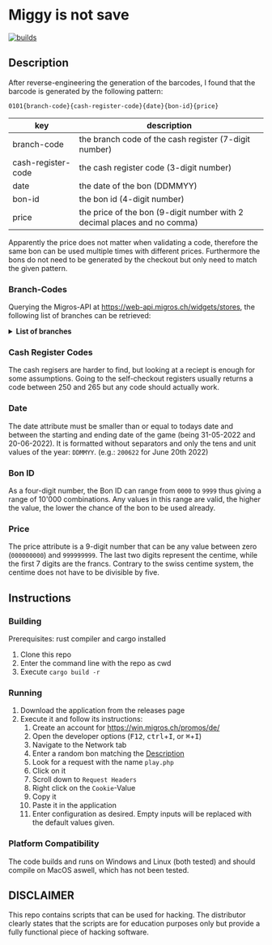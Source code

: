 # Miggy is not save

[![builds](https://github.com/ttschnz/miggy_brute_force/actions/workflows/rust.yml/badge.svg)](https://github.com/ttschnz/miggy_brute_force/actions/workflows/rust.yml)

## Description

After reverse-engineering the generation of the barcodes, I found that the barcode is generated by the following pattern:

`0101{branch-code}{cash-register-code}{date}{bon-id}{price}`

| key                | description                                                              |
| ------------------ | ------------------------------------------------------------------------ |
| branch-code        | the branch code of the cash register (7-digit number)                    |
| cash-register-code | the cash register code (3-digit number)                                  |
| date               | the date of the bon (DDMMYY)                                             |
| bon-id             | the bon id (4-digit number)                                              |
| price              | the price of the bon (9-digit number with 2 decimal places and no comma) |

Apparently the price does not matter when validating a code, therefore the same bon can be used multiple times with different prices. Furthermore the bons do not need to be generated by the checkout but only need to match the given pattern.

### Branch-Codes

Querying the Migros-API at https://web-api.migros.ch/widgets/stores, the following list of branches can be retrieved:

<details>

<summary><b>List of branches</b></summary>

| branch name                                   | branch-code |
| --------------------------------------------- | ----------- |
| Aachtal                                       | 0090320     |
| Aadorf                                        | 0093780     |
| Aarau                                         | 4797189     |
| Aarau - Igelweid                              | 0034213     |
| Aarau Bahnhof                                 | 0033823     |
| Aathal Outlet                                 | 0150367     |
| Abtwil - Säntispark                           | 0090491     |
| Adligenswil                                   | 0077180     |
| Adliswil                                      | 0150062     |
| Aesch                                         | 0024600     |
| Affoltern a. A.                               | 0150079     |
| Affoltern am Albis                            | 4797220     |
| Agno                                          | 4797187     |
| Aigle - Chablais Centre                       | 0065100     |
| Aigle gare                                    | 0063665     |
| Allschwil - Binningerstr.                     | 4797114     |
| Allschwil - Paradies                          | 0024720     |
| Allschwil - Stockbrunnenrain                  | 4797077     |
| Allschwil - Ziegelei                          | 0023220     |
| Allschwil-Lindenplatz                         | 0029530     |
| Alnatura Bio Super Markt - Glattzentrum       | 0150398     |
| Alnatura Bio Super Markt Baden                | 0150340     |
| Alnatura Bio Super Markt Basel Kirschgarten   | 0150375     |
| Alnatura Bio Super Markt Bern                 | 0150397     |
| Alnatura Bio Super Markt Bülach               | 0150394     |
| Alnatura Bio Super Markt Limmatplatz          | 0150374     |
| Alnatura Bio Super Markt Luzern               | 0150341     |
| Alnatura Bio Super Markt Metalli Zug          | 0150383     |
| Alnatura Bio Super Markt Niederdorf           | 0150342     |
| Alnatura Bio Super Markt Oerlikon             | 0150395     |
| Alnatura Bio Super Markt Solothurn            | 0150376     |
| Alnatura Bio Super Markt St. Gallen           | 0150392     |
| Alnatura Bio Super Markt Uster                | 0150396     |
| Alnatura Bio Super Markt Winterthur-Grüze     | 0150389     |
| Alnatura Bio Super Markt Zürich HB - Sihlquai | 0150373     |
| Alnatura Bio Super Markt Zürich-City          | 0150382     |
| Alnatura Bio Super Markt Zürich-Höngg         | 0150380     |
| Alpnach Outlet                                | 0076060     |
| Altdorf                                       | 0073990     |
| Altdorf                                       | 4797125     |
| Altstätten SG                                 | 0090415     |
| Amriswil                                      | 0090420     |
| Amriswil                                      | 4797156     |
| Amriswil - Amriville                          | 0098001     |
| Andelfingen                                   | 0093790     |
| Appenzell                                     | 0090422     |
| Arbedo Castione                               | 0123780     |
| Arbon                                         | 0090421     |
| Arlesheim                                     | 0024630     |
| Ascona                                        | 0123750     |
| Ascona                                        | 4797331     |
| Au SG                                         | 0090323     |
| Avenches                                      | 0083810     |
| Avry Centre                                   | 0084710     |
| Baar                                          | 0073850     |
| Bad Ragaz                                     | 0090728     |
| Bad Zurzach                                   | 0034393     |
| Baden                                         | 4797052     |
| Baden - Bhf. Take Away                        | 0035690     |
| Baden - City                                  | 0034233     |
| Baden-Dättwil                                 | 4797037     |
| Baden-Dättwil                                 | 4797360     |
| Balerna-Bisio 1                               | 4797340     |
| Balerna-Bisio 2                               | 4797341     |
| Balerna-Roncaglia                             | 4797329     |
| Balsthal                                      | 0033723     |
| Basel - Allschwiler                           | 0023170     |
| Basel - Bahnhof SBB                           | 0023900     |
| Basel - Birsigstrasse                         | 0029560     |
| Basel - Burgfelder                            | 0024560     |
| Basel - Claramarkt                            | 0024240     |
| Basel - Drachen-Center                        | 0024280     |
| Basel - Dreispitz MParc                       | 0023200     |
| Basel - Efringer                              | 0023840     |
| Basel - Eglisee                               | 0023880     |
| Basel - Flughafenstrasse                      | 4797216     |
| Basel - Gundelitor                            | 0024520     |
| Basel - Hardstrasse                           | 0023870     |
| Basel - Inselstrasse                          | 0029600     |
| Basel - Juniors Market                        | 0023890     |
| Basel - Lachenstrasse                         | 0029520     |
| Basel - Lehenmatt                             | 0029590     |
| Basel - Märtplatz                             | 0023820     |
| Basel - Mülhauser                             | 0023720     |
| Basel - Neuweiler                             | 0023670     |
| Basel - Schützenmatt                          | 0023160     |
| Basel - Stücki                                | 0023910     |
| Basel - Wanderstrasse                         | 0029510     |
| Basel - Wasgenring                            | 0029610     |
| Basel - Zürcherstrasse                        | 0029500     |
| Basel Hochbergerstrasse                       | 4797312     |
| Basel Weil                                    | 4797175     |
| Bassersdorf                                   | 0150164     |
| Bauma                                         | 0093300     |
| Bavois                                        | 0063142     |
| Bavois-Alpes                                  | 4797074     |
| Bavois-Jura                                   | 4797071     |
| Bazenheid                                     | 0090380     |
| Belfaux                                       | 0083850     |
| Bellinzona                                    | 4797221     |
| Bellinzona - Piazza del Sole                  | 0124210     |
| Bellinzona Outlet                             | 0127220     |
| Bellinzona-Nord                               | 4797333     |
| Belp                                          | 0034540     |
| Berikon - Mutschellen                         | 0033893     |
| Beringen                                      | 0093700     |
| Bern - Bachmätteli                            | 0034450     |
| Bern - Bahnhof                                | 0034530     |
| Bern - Bahnhof Take Away                      | 0035780     |
| Bern - Bethlehem                              | 0034210     |
| Bern - Breitenrain                            | 0033630     |
| Bern - Bubenberg                              | 0034440     |
| Bern - Bümpliz                                | 4797222     |
| Bern - Christoffel                            | 0033115     |
| Bern - Egghölzli                              | 0033140     |
| Bern - Egghölzli                              | 4797190     |
| Bern - Eigerplatz                             | 0033640     |
| Bern - Fellerstrasse                          | 4797119     |
| Bern - Freudenberg                            | 0034220     |
| Bern - Kirchenfeld                            | 0033220     |
| Bern - Lorraine                               | 0033121     |
| Bern - Marktgasse                             | 0034710     |
| Bern - Marktgasse Fachmarkt                   | 0036400     |
| Bern - Murifeld                               | 0033700     |
| Bern - Stöckacker                             | 0033170     |
| Bern - Wankdorf                               | 4797296     |
| Bern - Wankdorf MParc                         | 0036410     |
| Bern - Welle 7                                | 0033810     |
| Bern - Westside                               | 0034320     |
| Bern - Westside                               | 4797173     |
| Bern - Winkelried                             | 0034230     |
| Bern - Zähringer                              | 0034360     |
| Bern Länggasse                                | 4797373     |
| Bern Westflügel                               | 0033820     |
| Bex                                           | 0063640     |
| Biasca                                        | 0123620     |
| Biasca                                        | 4797334     |
| Biberist                                      | 0033623     |
| Biberist                                      | 4797223     |
| Biel - Bielerhof                              | 0034480     |
| Biel - Bözingen                               | 0033290     |
| Biel - Madretsch                              | 0034390     |
| Biel - Neumarkt                               | 0034260     |
| Biel Stadion                                  | 0033670     |
| Bike World Affoltern a.A                      | 0150431     |
| Bike World Baden                              | 0036701     |
| Bike World Ebikon                             | 0076930     |
| Bike World Gland                              | 0045260     |
| Bike World Hinwil                             | 0098087     |
| Bike World Muri                               | 0036700     |
| Bike World Pratteln                           | 0026950     |
| Bike World Romanel                            | 0065270     |
| Bike World Schlieren                          | 0150406     |
| Bike World Volketswil                         | 0150427     |
| Bike World Winterthur                         | 0098077     |
| Bike World Zuchwil                            | 0036702     |
| Binningen                                     | 4797034     |
| Binningen - Gorenmatt                         | 0023740     |
| Binningen - Zentrum                           | 0024540     |
| Bioggio                                       | 4797344     |
| Birmensdorf                                   | 0150189     |
| Birmensdorf                                   | 4797062     |
| Birsfelden                                    | 0024440     |
| Birsfelden                                    | 4797113     |
| Bischofszell                                  | 0090363     |
| Bischofszell                                  | 4797215     |
| Bitsch                                        | 0137290     |
| Bière                                         | 0063110     |
| Blonay                                        | 0063730     |
| Bolligen                                      | 4797303     |
| Bonstetten                                    | 0150865     |
| Boswil                                        | 4797164     |
| Boudry                                        | 4797149     |
| Breitenbach - Wydehof                         | 0024500     |
| Bremgarten                                    | 4797058     |
| Bremgarten                                    | 4797299     |
| Bremgarten AG                                 | 0034263     |
| Bremgarten Fachmarkt                          | 0036463     |
| Bremgarten Kalchacker                         | 0033750     |
| Brienz                                        | 0033780     |
| Brig                                          | 0134540     |
| Brissago                                      | 4797336     |
| Bronschhofen                                  | 0090392     |
| Brugg                                         | 4797290     |
| Brugg - Neumarkt                              | 0034843     |
| Brugg AG                                      | 4797172     |
| Brugg SportXX                                 | 0036765     |
| Brunnen - Bahnhofsmärcht                      | 0073750     |
| Brusino-Arsizio 1                             | 4797356     |
| Brügg                                         | 4797002     |
| Brügg - Centre Brügg                          | 0034730     |
| Bubendorf                                     | 0023790     |
| Buchrain - Tschannhof                         | 0073200     |
| Buchs AG - Wynecenter                         | 0034823     |
| Buchs Outlet                                  | 0090649     |
| Buchs SG                                      | 0090424     |
| Buchs SG - MParc                              | 0090416     |
| Bulle                                         | 4797102     |
| Bulle - Gruyère-Centre                        | 0084270     |
| Bulle gare                                    | 0083870     |
| Buochs                                        | 0073220     |
| Burgdorf                                      | 4797121     |
| Burgdorf - Neumarkt                           | 0034200     |
| Burgdorf Fachmarkt                            | 0036640     |
| Bursins                                       | 4797225     |
| Bussigny                                      | 0064330     |
| Bussigny                                      | 4797371     |
| Bülach                                        | 4797165     |
| Bülach - Sonnenhof                            | 0150059     |
| Bülach Süd                                    | 0150203     |
| Bürglen/Altdorf - Urnertor                    | 0074310     |
| Bütschwil                                     | 0090373     |
| Cadenazzo                                     | 4797335     |
| Camorino                                      | 4797309     |
| Capolago                                      | 4797325     |
| Carouge                                       | 0044090     |
| Carouge - Acacias                             | 0044010     |
| Carouge - MParc La Praille                    | 0045140     |
| Carouge - Vibert                              | 0044950     |
| Carouge Acacias                               | 4797413     |
| Caslano                                       | 0123880     |
| Caslano                                       | 4797379     |
| Caslano-Pura                                  | 4797338     |
| Centro Agno                                   | 0124300     |
| Centro S.Antonino                             | 0125020     |
| Centro S.Antonino OBI                         | 0126530     |
| Cernier                                       | 0083730     |
| Cham                                          | 4797040     |
| Cham - Neudorf                                | 0073740     |
| Chamoson                                      | 0137235     |
| Change Grand-Saconnex                         | 0046790     |
| Change Mont-Blanc                             | 0046720     |
| Change Ouchy                                  | 0046340     |
| Change Rive                                   | 0046760     |
| Change Thônex                                 | 0046780     |
| Chavannes - Renens                            | 0064320     |
| Chavannes les Cèdres                          | 0063675     |
| Chavannes-de-Bogis                            | 4797423     |
| Cheseaux                                      | 4797060     |
| Chez-le-Bart - Béroche                        | 0083760     |
| Chiasso - Boffalora                           | 0123640     |
| Chiasso Via Como                              | 4797339     |
| Chiasso-Pedrinate1                            | 4797345     |
| Chur                                          | 4797184     |
| Chur - Calandapark                            | 0090425     |
| Chur - Gäuggeli                               | 0090427     |
| Chur - Ringstrasse                            | 0090334     |
| Chur - West                                   | 4797227     |
| Chur Masans                                   | 0090389     |
| Chur-Ost                                      | 4797226     |
| Churwalden                                    | 0090384     |
| Châtel-St-Denis                               | 0084330     |
| Chêne-Bougeries                               | 4797070     |
| Chêne-Bourg                                   | 0044150     |
| Clarens - Centre                              | 0063991     |
| Cointrin                                      | 4797106     |
| Coldrerio-Paese                               | 4797328     |
| Collombey                                     | 0134520     |
| Collombey                                     | 4797108     |
| Collonge-Bellerive - Vésenaz                  | 0044880     |
| Colombier                                     | 0083770     |
| Conseil à domicile Micasa                     | 0065291     |
| Conthey                                       | 4797174     |
| Conthey - Forum des Alpes                     | 0136411     |
| Cortaillod                                    | 0083890     |
| Cossonay                                      | 0063680     |
| Courtepin                                     | 0083630     |
| Crans-Montana                                 | 0133920     |
| Crissier                                      | 0065000     |
| Crocifisso di Savosa                          | 0123630     |
| Cugy                                          | 0063720     |
| D+G Losone                                    | 0126580     |
| Daily Zürich-Zollstrasse                      | 0150362     |
| Davos Dorf                                    | 4797380     |
| Davos Outlet                                  | 0090660     |
| Davos Symondpark                              | 0090432     |
| Davos-Dorf                                    | 0090333     |
| Degersheim                                    | 0090314     |
| Delémont                                      | 0024320     |
| Delémont - MParc                              | 0026110     |
| Derendingen                                   | 0033773     |
| Dielsdorf                                     | 0150149     |
| Dielsdorf                                     | 4797088     |
| Dielsdorf                                     | 4797191     |
| Diepoldsau                                    | 0090327     |
| Dierikon Outlet                               | 0076040     |
| Diessenhofen                                  | 0093620     |
| Dietikon - Bernstrasse                        | 4797136     |
| Dietikon - Limmatfeld                         | 0150130     |
| Dietikon - Löwenzentrum                       | 0150065     |
| Dietlikon                                     | 4797054     |
| Dietlikon - Brunnenwiese                      | 0150169     |
| Domat-Ems                                     | 0090381     |
| Domdidier                                     | 0083940     |
| Dornach                                       | 0023620     |
| Däniken                                       | 4797358     |
| Dättnau                                       | 0093870     |
| Döttingen                                     | 0033743     |
| Dübendorf                                     | 0150054     |
| Dübendorf                                     | 4797313     |
| Dübendorf - Bühlwiesen                        | 4797229     |
| Dübendorf - Hochbord Nord                     | 0150148     |
| Dübendorf - Im Giessen                        | 4797359     |
| Dübendorf - Sonnental                         | 4797044     |
| Dübendorf - Zur Schmiede                      | 4797230     |
| Dübendorf Stettbach                           | 0150082     |
| Düdingen                                      | 0084320     |
| Düdingen                                      | 4797400     |
| Ebikon - Ladengasse                           | 0074300     |
| Ebikon - Mall of Switzerland                  | 0074400     |
| Ebmatingen                                    | 0150170     |
| Ebnat-Kappel                                  | 0090368     |
| Echallens                                     | 0063620     |
| Ecublens - Croset                             | 0063690     |
| Ecublens - EPFL                               | 0063910     |
| Effretikon                                    | 4797231     |
| Effretikon                                    | 4797305     |
| Effretikon - Effi-Märt                        | 0094290     |
| Egerkingen - Gäupark                          | 0034413     |
| Egg                                           | 0150074     |
| Eglisau                                       | 4797042     |
| Eglisau-Nord                                  | 0150078     |
| Egnach                                        | 4797179     |
| Egolzwil - Schötz                             | 0073870     |
| Einsiedeln                                    | 0150068     |
| Einsiedeln                                    | 4797307     |
| Elgg                                          | 0093840     |
| Embrach                                       | 0094320     |
| Emmen - Kapf                                  | 0073680     |
| Emmen - Wohncenter                            | 0074390     |
| Emmenbrücke                                   | 4797131     |
| Emmenbrücke - Sonnenplatz                     | 0074350     |
| Engelberg                                     | 0073890     |
| Epalinges                                     | 0063940     |
| Erde                                          | 0137244     |
| Erlenbach - Erlibacher Märt                   | 0150185     |
| Erlinsbach                                    | 0033123     |
| Erstfeld                                      | 0073180     |
| Eschenbach                                    | 0150160     |
| Estavayer-le-Lac                              | 0063630     |
| Etoy                                          | 0063900     |
| Etoy                                          | 4797182     |
| Etoy (marché spécialisé)                      | 0065290     |
| Etrembières (F)                               | 0049010     |
| Ettingen                                      | 0024610     |
| Eyholz - Outlet                               | 0134497     |
| FL - Balzers                                  | 0090718     |
| FL - Ruggell                                  | 0090724     |
| Fahrwangen                                    | 0033903     |
| Faido                                         | 0123700     |
| Fehraltorf                                    | 0093800     |
| Fiesch                                        | 0136465     |
| Fislisbach                                    | 0033843     |
| Flamatt                                       | 0084350     |
| Flamatt - Bernstrasse 50                      | 4797169     |
| Flawil                                        | 0090431     |
| Flawil                                        | 4797006     |
| Fleurier                                      | 0083700     |
| Forch                                         | 4797041     |
| Fornasette                                    | 4797342     |
| Frauenfeld - Bahnhofstrasse                   | 4797014     |
| Frauenfeld - Multiplex                        | 0093600     |
| Frauenfeld - Passage                          | 0094330     |
| Frauenfeld - Zeughausstrasse                  | 0093640     |
| Frauenfeld - Zürcherstrasse 276               | 4797101     |
| Frauenfeld - Zürcherstrasse 291               | 4797076     |
| Freienbach                                    | 4797043     |
| Frenkendorf                                   | 4797301     |
| Fribourg - Beauregard                         | 0083670     |
| Fribourg - Pérolles                           | 0084300     |
| Fribourg - Schoenberg                         | 0083640     |
| Fribourg - St. Pierre M-Express               | 0084240     |
| Fribourg AMAG                                 | 4797267     |
| Fribourg Gare                                 | 0083980     |
| Fribourg Jura                                 | 4797232     |
| Fribourg Ste-Thérèse                          | 0083830     |
| Frick                                         | 0033753     |
| Frutigen                                      | 0033370     |
| Fully                                         | 0133710     |
| Fällanden                                     | 0150153     |
| Füllinsdorf                                   | 4797111     |
| Füllinsdorf                                   | 4797233     |
| Füllinsdorf - Schönthal                       | 0024480     |
| Füllinsdorf - Schönthal                       | 0026470     |
| Gandria                                       | 4797337     |
| Gd Saconnex - Le Pommier                      | 0044340     |
| Gebenstorf                                    | 0033393     |
| Gelterkinden                                  | 0024460     |
| Genestrerio                                   | 4797326     |
| Genève - Balexert                             | 0044030     |
| Genève - Balexert                             | 4797130     |
| Genève - Champel                              | 0044110     |
| Genève - Charmilles                           | 0044140     |
| Genève - Cointrin                             | 4797228     |
| Genève - Cointrin Aéroport                    | 0044060     |
| Genève - Cornavin Gare                        | 0044180     |
| Genève - Eaux-Vives                           | 0044250     |
| Genève - Fusterie M-Express                   | 0044290     |
| Genève - Jonction                             | 0044350     |
| Genève - Les Cygnes                           | 0044450     |
| Genève - Navigation                           | 0044430     |
| Genève - Plainpalais                          | 0044230     |
| Genève - Rieu                                 | 0044730     |
| Genève - Servette                             | 0044811     |
| Genève - Tourelle                             | 0044840     |
| Genève - Vidollet                             | 0044890     |
| Genève - Villereuse                           | 0044900     |
| Genève Montbrillant                           | 4797207     |
| Genève O’Vives                                | 4797372     |
| Gerlafingen                                   | 0033643     |
| Giubiasco - Alle Bolle                        | 0123740     |
| Givisiez                                      | 4797138     |
| Gland                                         | 0044300     |
| Gland                                         | 4797157     |
| Glarus                                        | 4797385     |
| Glarus - Zentrum Glärnisch                    | 0150064     |
| Glattbrugg                                    | 0150056     |
| Glattbrugg                                    | 4797235     |
| Glattbrugg                                    | 4797382     |
| Glis - Simplon                                | 0136401     |
| Goldach                                       | 0090375     |
| Goldach - St.Gallerstr.                       | 4797099     |
| Goldau                                        | 0073790     |
| Gossau                                        | 0090433     |
| Gossau                                        | 4797314     |
| Gossau - Stadtbühlpark                        | 0090313     |
| Gossau - Wilerstrasse                         | 4797186     |
| Gossau Outlet                                 | 0090648     |
| Gossau ZH                                     | 0150182     |
| Grabs                                         | 0090736     |
| Gradelle                                      | 0044360     |
| Grancia                                       | 0123790     |
| Grancia Do it + Garden                        | 0126590     |
| Grand-Lancy - Palettes                        | 0044550     |
| Granges - Paccot                              | 0083860     |
| Granges-Paccot                                | 4797061     |
| Granges-Paccot - Centre                       | 0084360     |
| Greifensee                                    | 0150156     |
| Grenchen                                      | 0034803     |
| Grenchen                                      | 4797237     |
| Grenchen Nord                                 | 4797032     |
| Grenchen Outlet                               | 0037092     |
| Gränichen                                     | 0033953     |
| Gstaad                                        | 0034490     |
| Gümligen                                      | 0033091     |
| Hasle Rüegsau                                 | 0033360     |
| Haute-Nendaz                                  | 0134250     |
| Hauterive                                     | 4797063     |
| Heiden                                        | 0090317     |
| Heimberatung Vorhänge                         | 0150430     |
| Heimberg                                      | 0033920     |
| Hergiswil NW                                  | 0073130     |
| Herisau - Alpsteinstrasse                     | 0090318     |
| Herrlisberg                                   | 4797268     |
| Herzogenbuchsee                               | 0034290     |
| Hilterfingen                                  | 0034520     |
| Hinterkappelen - Chappelemärit                | 0034380     |
| Hinwil                                        | 0093650     |
| Hinwil                                        | 4797304     |
| Hittnau                                       | 0093850     |
| Hitzkirch                                     | 0073880     |
| Hochdorf - Seetal-Center                      | 0074340     |
| Hombrechtikon                                 | 0150181     |
| Horgen - Schinzenhof                          | 0150055     |
| Horw                                          | 0073800     |
| Hunzenschwil                                  | 4797047     |
| Huttwil                                       | 0034400     |
| Hägendorf Outlet                              | 0037090     |
| Hünibach                                      | 0033280     |
| Ibach                                         | 4797140     |
| Ibach-Schwyz - Mythen-Center                  | 0074370     |
| Ilanz - Center Marcau                         | 0090467     |
| Interlaken                                    | 0034300     |
| Interlaken                                    | 4797363     |
| Interlaken Lindenalle                         | 4797311     |
| Ipsach                                        | 0033270     |
| Ipsach                                        | 4797392     |
| Ittigen                                       | 0034510     |
| Ittigen - Grauholz                            | 4797238     |
| Jona                                          | 4797239     |
| Jona - Stadttor                               | 0150178     |
| Kaltbrunn                                     | 0150893     |
| Kerzers                                       | 0083800     |
| Kirchberg                                     | 0033770     |
| Kirchberg                                     | 4797050     |
| Kirchberg-Stelz                               | 0090378     |
| Kloten                                        | 0150067     |
| Kollbrunn                                     | 0093860     |
| Konolfingen                                   | 0034190     |
| Kreuzlingen                                   | 0090349     |
| Kreuzlingen                                   | 4797141     |
| Kreuzlingen                                   | 4797240     |
| Kreuzlingen - Seepark                         | 0090440     |
| Kriens                                        | 4797056     |
| Kriens                                        | 4797117     |
| Kriens - Hofmatt                              | 0074360     |
| Kriens - Mattenhof                            | 0073980     |
| Kölliken                                      | 4797018     |
| Köniz - Bläuacker                             | 0034240     |
| Küsnacht Berg                                 | 4797241     |
| Küsnacht ZH                                   | 0150157     |
| Küssnacht - Rigimärt                          | 0073720     |
| La Charrière                                  | 0083950     |
| La Chaux-de-Fonds - Métropole Centre          | 0084230     |
| La Chaux-de-Fonds Les Eplatures               | 0084310     |
| La Neuveville                                 | 0083750     |
| La Roche                                      | 0083840     |
| La Tour de Trême                              | 0084340     |
| La Tour-de-Peilz                              | 0063950     |
| La Tour-de-Trême                              | 4797163     |
| La Tour-de-Trême Tivoli                       | 0083970     |
| La Vallée                                     | 0063850     |
| Lachen                                        | 0150073     |
| Lancy-Onex                                    | 0044530     |
| Landquart                                     | 0090428     |
| Landquart                                     | 4797065     |
| Langendorf - Ladedorf                         | 0034813     |
| Langenthal                                    | 0034310     |
| Langenthal - MParc                            | 0036950     |
| Langnau a. A.                                 | 0150168     |
| Langnau i.E.                                  | 0034460     |
| Laufen - Birscenter                           | 0023230     |
| Lausanne                                      | 4797280     |
| Lausanne - Bellevaux                          | 0063880     |
| Lausanne - Bergières                          | 0064570     |
| Lausanne - Chailly                            | 0064520     |
| Lausanne - Closelet                           | 0064580     |
| Lausanne - Cour                               | 0063660     |
| Lausanne - Flon Europe                        | 0063895     |
| Lausanne - La Borde                           | 0063865     |
| Lausanne - La Harpe                           | 0063710     |
| Lausanne - La Maladière                       | 4797213     |
| Lausanne - La Sallaz                          | 0064340     |
| Lausanne - Maupas                             | 0063145     |
| Lausanne - Montbenon                          | 4797064     |
| Lausanne - Métropole                          | 0064970     |
| Lausanne - Saint-Paul                         | 0063970     |
| Lausanne - Sévelin                            | 0063770     |
| Le Bouveret                                   | 0133760     |
| Le Châble                                     | 0137225     |
| Le Landeron                                   | 0083880     |
| Le Lignon                                     | 0044370     |
| Le Lignon                                     | 4797072     |
| Le Locle                                      | 0084280     |
| Le Locle                                      | 4797242     |
| Lenzburg                                      | 0034243     |
| Lenzburg - Bahnhof                            | 4797362     |
| Leuk                                          | 0137220     |
| Leukerbad                                     | 0134230     |
| Leysin                                        | 0063185     |
| Leytron                                       | 0137285     |
| Liestal                                       | 0023080     |
| Liestal                                       | 4797203     |
| Ligornetto                                    | 4797351     |
| Littau Outlet                                 | 0076090     |
| Locarno                                       | 4797243     |
| Locarno - Mercato                             | 0124240     |
| Locarno - Solduno                             | 0123730     |
| Lostorf                                       | 0033233     |
| Lugano - Cassarate-Lago                       | 0124290     |
| Lugano - Città                                | 0125010     |
| Lugano - Molino Nuovo                         | 0123710     |
| Lugano - Paradiso                             | 0123660     |
| Lugano - Via Trevano                          | 4797330     |
| Lugano-Viganello                              | 4797355     |
| Lupfig                                        | 0033813     |
| Lutry – La Conversion                         | 0063835     |
| Luzern - Allmend                              | 0073840     |
| Luzern - Bahnhof                              | 0073230     |
| Luzern - Bahnhof Daily                        | 0073150     |
| Luzern - Bruchstrasse                         | 0073770     |
| Luzern - Brüelstrasse                         | 0073670     |
| Luzern - Grossmatte                           | 0073930     |
| Luzern - Schlossberg                          | 0073140     |
| Luzern - Schweizerhof                         | 0074380     |
| Luzern - Schönbühl                            | 0074260     |
| Luzern - Waldstätter                          | 0073690     |
| Luzern - Wesemlin                             | 0077160     |
| Luzern - Würzenbachstrasse                    | 0073270     |
| Lyss Lyssbachpark                             | 0034420     |
| M Boudry                                      | 0083820     |
| M-Express Pont-Rouge                          | 0044600     |
| MP La Sarraz                                  | 0063122     |
| MP Ouchy                                      | 0063132     |
| Maggia                                        | 0123820     |
| Malters                                       | 0073950     |
| Manno                                         | 4797154     |
| Marin                                         | 4797185     |
| Marin-Centre                                  | 0084721     |
| Marly - Centre                                | 0083650     |
| Martigny                                      | 4797171     |
| Martigny                                      | 4797294     |
| Martigny - Manoir                             | 0134550     |
| Martigny Finettes                             | 0136460     |
| Martigny Quartz Center                        | 0136450     |
| Massagno - Radio                              | 0123720     |
| Matten                                        | 0033790     |
| Matzingen                                     | 0093830     |
| Meggen                                        | 4797123     |
| Meilen                                        | 0150063     |
| Meiringen                                     | 0034470     |
| Melano                                        | 0123850     |
| Melano                                        | 4797324     |
| Mellingen                                     | 0033380     |
| Mels - Pizolpark                              | 0090471     |
| Mendrisio                                     | 0123760     |
| Mendrisio - Via Franscini                     | 4797323     |
| Mendrisio Sud                                 | 0123840     |
| Mendrisio-San Martino                         | 4797403     |
| Mendrisio-Via Zorzi                           | 4797332     |
| Menziken                                      | 0033963     |
| Meyrin                                        | 0044410     |
| Meyrin                                        | 4797068     |
| Meyrin                                        | 4797245     |
| Meyrin-Parc                                   | 4797370     |
| Mies                                          | 4797078     |
| Migrol Brig                                   | 4797366     |
| Migros Online-Beratung                        | 0036999     |
| Minusio - Centro Borenco                      | 0123650     |
| Montagny                                      | 0064270     |
| Montagny                                      | 4797103     |
| Monthey - M Central                           | 0134530     |
| Montreux                                      | 0064410     |
| Montreux                                      | 4797246     |
| Montreux                                      | 4797367     |
| Morbio Inferiore - Serfontana                 | 0124270     |
| Morges                                        | 0064290     |
| Morges                                        | 4797107     |
| Moudon                                        | 0064350     |
| Moutier                                       | 0024400     |
| Moutier                                       | 4797026     |
| Murgenthal                                    | 0033873     |
| Muri AG                                       | 0033934     |
| Murten/Morat                                  | 0084250     |
| Muttenz                                       | 4797248     |
| Muttenz                                       | 4797375     |
| Muttenz - Lutzert                             | 0023810     |
| Muttenz - Rothausstrasse                      | 0024380     |
| Männedorf                                     | 0150197     |
| Mézières                                      | 0063112     |
| Möhlin                                        | 0033163     |
| Müllheim                                      | 0090351     |
| Münchenbuchsee - Tanne                        | 0033730     |
| Münchenstein                                  | 4797247     |
| Münchenstein - Gartenstadt                    | 0024580     |
| Münchwilen                                    | 0090376     |
| Münsingen                                     | 0034270     |
| Naters                                        | 0133770     |
| Netstal                                       | 4797249     |
| Neuchâtel - Cadolles                          | 0083930     |
| Neuchâtel - Hôpital                           | 0084210     |
| Neuchâtel - Portes-Rouges                     | 0084220     |
| Neuchâtel Quai-Peri                           | 4797426     |
| Neuenhof                                      | 0033663     |
| Neuenkirch                                    | 0077210     |
| Neuhausen am Rheinfall                        | 4797204     |
| Neunkirch                                     | 0093750     |
| Neydens (F)                                   | 0049030     |
| Neyruz                                        | 0083960     |
| Nidau                                         | 0034330     |
| Nidau                                         | 4797250     |
| Niederhasli                                   | 0150180     |
| Niederurnen                                   | 0150187     |
| Noranco                                       | 4797251     |
| Novazzano-Brusata1                            | 4797347     |
| Novazzano-Brusata2                            | 4797348     |
| Novazzano-Paese                               | 4797357     |
| Noville                                       | 0063645     |
| Noville                                       | 4797134     |
| Nussbaumen - Markthof                         | 0033733     |
| Nyon                                          | 4797252     |
| Nyon - La Combe                               | 0044470     |
| Nyon - Porte de Nyon                          | 0044320     |
| Näfels                                        | 0150330     |
| Oberburg                                      | 4797218     |
| Oberengstringen                               | 0150161     |
| Oberglatt                                     | 4797005     |
| Oberglatt                                     | 4797253     |
| Oberkirch                                     | 0073280     |
| Obermeilen                                    | 4797244     |
| Oberrieden                                    | 4797003     |
| Oberriet                                      | 0090331     |
| Oberwil                                       | 0023800     |
| Oensingen                                     | 0033923     |
| Oftringen                                     | 0034253     |
| Oftringen                                     | 4797038     |
| Oftringen                                     | 4797254     |
| Oftringen - MParc                             | 0036110     |
| Olten - Aarburgerstr.                         | 4797161     |
| Olten - Hammer                                | 0034383     |
| Olten - Sälipark                              | 0034403     |
| Olten - Sälipark Fachmärkte                   | 0036843     |
| Olten - Tannwaldstrasse                       | 4797016     |
| Onex                                          | 4797256     |
| Opfikon                                       | 4797236     |
| Opfikon - Glattpark                           | 0150154     |
| Orbe                                          | 0063930     |
| Orbe Gruvatiez                                | 0063825     |
| Oron-la-Ville                                 | 0063810     |
| Ostermundigen                                 | 0034430     |
| Ostermundigen Poststrasse                     | 0033720     |
| Othmarsingen                                  | 4797297     |
| Outlet Dietlikon - Greenhouse                 | 0150368     |
| Outlet Eglisau                                | 0150370     |
| Outlet Romanel                                | 0065280     |
| Outlet Taverne                                | 0127260     |
| Outlet Winterthur                             | 0096610     |
| Payerne                                       | 0064360     |
| Payerne                                       | 4797369     |
| Peseux                                        | 0084260     |
| Pfungen                                       | 0093820     |
| Pfungen                                       | 0098021     |
| Pfäffikon - Seedammcenter                     | 0150072     |
| Pfäffikon ZH                                  | 0094340     |
| Pfäffikon ZH                                  | 4797321     |
| Plaffeien                                     | 0083920     |
| Plan-les-Ouates                               | 0044590     |
| Plan-les-Ouates                               | 4797316     |
| Pontaise                                      | 0063162     |
| Ponte Cremenaga                               | 4797343     |
| Porrentruy                                    | 0024270     |
| Porrentruy                                    | 4797067     |
| Porte de Versoix                              | 0044920     |
| Pratteln                                      | 0023640     |
| Pratteln                                      | 4797219     |
| Pratteln-Gehrenacker                          | 0029540     |
| Pregassona                                    | 0123810     |
| Prilly                                        | 0063820     |
| Prilly                                        | 4797260     |
| Prilly - Malley                               | 0063870     |
| Prilly - ch. du Viaduc                        | 4797059     |
| Prilly - rte de Cossonay                      | 4797098     |
| Préverenges                                   | 0063655     |
| Puidoux                                       | 0063190     |
| Pully                                         | 0064600     |
| Rain                                          | 0073920     |
| Ramsen                                        | 0097300     |
| Rapperswil - Sonnenhof                        | 0150071     |
| Rapperswil - Zentrum                          | 0150188     |
| Rebstein                                      | 0090729     |
| Regensdorf                                    | 4797089     |
| Regensdorf                                    | 4797261     |
| Regensdorf - Zentrum                          | 0150060     |
| Reichenburg                                   | 0150083     |
| Reiden                                        | 0073210     |
| Reiden Outlet                                 | 0076050     |
| Reinach                                       | 4797300     |
| Reinach - Mischeli                            | 0024420     |
| Reinach - Zentrum                             | 0023850     |
| Reinach BL                                    | 4797115     |
| Reinach Provisorium                           | 0034464     |
| Reinach-Sternenhof                            | 0026460     |
| Relais du St.Bernard                          | 4797389     |
| Renens                                        | 4797128     |
| Renens - Florissant                           | 0064280     |
| Renens - Métropole                            | 0064590     |
| Renens Quai Ouest                             | 0063625     |
| Renens Silo                                   | 0064325     |
| Rheineck                                      | 0090326     |
| Rheinfall                                     | 4797264     |
| Rheinfelden                                   | 0034293     |
| Riazzino                                      | 0123890     |
| Richterswil                                   | 0150158     |
| Riehen - Dorf                                 | 0024360     |
| Riehen - Grenzacherweg                        | 0029580     |
| Riehen - Niederholz                           | 0029620     |
| Rolle                                         | 0064380     |
| Rolle                                         | 4797155     |
| Romanel-sur-Lausanne                          | 0065010     |
| Romanshorn                                    | 4797395     |
| Romanshorn - Hubzelg                          | 0090443     |
| Romont                                        | 0084292     |
| Rorschach - Promenade                         | 0090324     |
| Rorschach - Trischliplatz                     | 0090445     |
| Rothenburg M-Electronics                      | 0076320     |
| Rothrist                                      | 0033383     |
| Rothrist                                      | 4797292     |
| Rotkreuz                                      | 0073820     |
| Rotkreuz                                      | 4797306     |
| Ruopigen Zentrum Luzern                       | 0073710     |
| Ruswil                                        | 0073860     |
| Réchy                                         | 0137215     |
| Rümlang                                       | 4797046     |
| Rümlang Hofwisencenter                        | 0150147     |
| Rüschlikon Parkside                           | 0150075     |
| Rüti ZH                                       | 0094230     |
| Rüti ZH Fachmarkt                             | 0096460     |
| SOCAR Frauenfeld                              | 4798325     |
| SOCAR Kölliken Nord A1                        | 4797402     |
| SOCAR Quartino                                | 4798161     |
| Saas Fee                                      | 0133750     |
| Saignelégier                                  | 0083790     |
| Sainte-Croix                                  | 0063840     |
| Samedan                                       | 0090468     |
| Samedan                                       | 4797209     |
| San Bernardino                                | 4797262     |
| Sant' Antonino                                | 4797192     |
| Sargans                                       | 4797210     |
| Sarnen - Sarnen-Center                        | 0074290     |
| Savièse                                       | 0133720     |
| Saxon                                         | 0136475     |
| Schaan                                        | 0090312     |
| Schaffhausen                                  | 4797381     |
| Schaffhausen - Breite                         | 0093670     |
| Schaffhausen - Buchthalen                     | 0093130     |
| Schaffhausen - Grubenstrasse                  | 4797263     |
| Schaffhausen - Herblinger Markt               | 0094710     |
| Schaffhausen - Vorstadt                       | 0094310     |
| Schindellegi                                  | 0150329     |
| Schlieren                                     | 4797197     |
| Schlieren                                     | 4797265     |
| Schlieren - Kesslerplatz                      | 0150053     |
| Schlieren - Rietbach                          | 0150081     |
| Schlieren - Zentrum                           | 0150198     |
| Schmerikon - Bahnhofstrasse                   | 4797166     |
| Schmerikon - St.Gallerstrasse                 | 4797144     |
| Schwarzenburg                                 | 0033260     |
| Schwerzenbach                                 | 4797019     |
| Schöftland                                    | 0033883     |
| Schönbühl - Moosbühl                          | 0036100     |
| Schönbühl - Shoppyland                        | 0034700     |
| Schönenwerd                                   | 0033783     |
| Schüpfheim                                    | 0073830     |
| Sembrancher                                   | 0136480     |
| Sementina                                     | 0123860     |
| Sempach Station                               | 0073910     |
| Seon                                          | 0033913     |
| Seuzach                                       | 0093720     |
| Shell Illnau-Effretikon                       | 4797398     |
| Siebnen                                       | 4797159     |
| Sierre                                        | 0134500     |
| Sierre Rossfeld                               | 0134510     |
| Sihlbrugg AMAG                                | 4797295     |
| Sins                                          | 4797167     |
| Sion                                          | 4797112     |
| Sion - Le Ritz                                | 0133690     |
| Sion - Métropole                              | 0134900     |
| Sion - Tourbillon Center                      | 0133697     |
| Sion Outlet                                   | 0134907     |
| Sirnach                                       | 0090377     |
| Sissach                                       | 0023830     |
| Socar Pizzamiglio                             | 4797259     |
| Solothurn                                     | 0034373     |
| Solothurn                                     | 4797049     |
| Solothurn Baselstrasse                        | 0033853     |
| Solothurn Öufi                                | 0033833     |
| Spiez - Terminus                              | 0034280     |
| Spreitenbach                                  | 0034313     |
| Spreitenbach - Tivoli                         | 0034833     |
| Spreitenbach Do It + Garden                   | 0036813     |
| St-Gingolph                                   | 4797419     |
| St-Imier                                      | 0083690     |
| St-Maurice                                    | 0133730     |
| St. Gallen - Bruggen                          | 0090364     |
| St. Gallen - Lachen                           | 0090321     |
| St. Gallen - Langgasse                        | 0090335     |
| St. Gallen - Neudorf                          | 0090336     |
| St. Gallen - Neumarkt                         | 0090478     |
| St. Gallen - Rorschacherstr.                  | 4797091     |
| St. Gallen - Silberturm                       | 0090447     |
| St. Gallen - Spisermarkt                      | 0090339     |
| St. Gallen - St. Fiden                        | 0090448     |
| St. Gallen - Union                            | 4797310     |
| St. Gallen - Zürcherstr. 205                  | 4797053     |
| St. Gallen - Zürcherstrasse 114               | 4797143     |
| St. Gallen Bahnhof                            | 0090865     |
| St. Gallen OBI / Micasa                       | 0098200     |
| St. Katharina Nord                            | 4797376     |
| St. Katharina Süd                             | 4797377     |
| St. Margrethen - Grenzstrasse                 | 4797142     |
| St. Margrethen - Rheinpark                    | 0090475     |
| St. Moritz                                    | 4797387     |
| St. Niklaus                                   | 0137265     |
| St.Gallen Outdoor                             | 0098037     |
| Staad                                         | 4797404     |
| Stabio                                        | 0123680     |
| Stabio Gaggiolo                               | 4797327     |
| Stabio-Gaggiolo 1                             | 4797349     |
| Stabio-Paese                                  | 4797353     |
| Stalden                                       | 0137255     |
| Stalden                                       | 4797177     |
| Stans                                         | 4797168     |
| Stans - Länderpark                            | 0074720     |
| Steckborn                                     | 0093740     |
| Steffisburg                                   | 0033690     |
| Steffisburg                                   | 4797162     |
| Steg                                          | 0134260     |
| Steg                                          | 4797109     |
| Stein                                         | 0033673     |
| Stein                                         | 4797212     |
| Stein am Rhein                                | 0094300     |
| Steinhausen - Zugerland                       | 0074710     |
| Steinhausen Dorf                              | 0073970     |
| Stäfa                                         | 0150069     |
| Stäfa                                         | 4797378     |
| Sugiez                                        | 4797320     |
| Suhr                                          | 4797206     |
| Suhr Outlet                                   | 0037093     |
| Suhr Suhrepark                                | 0033684     |
| Sulgen                                        | 4797386     |
| Sulgen - Passerelle                           | 0090383     |
| Sursee                                        | 4797118     |
| Surseepark                                    | 0074700     |
| Surseepark Fachmarkt                          | 0076710     |
| Susten                                        | 0137230     |
| Taesch                                        | 0137203     |
| Tavannes                                      | 0083740     |
| Tavannes                                      | 4797410     |
| Taverne                                       | 0123800     |
| Taverne                                       | 0126450     |
| Tenero                                        | 0123770     |
| Tesserete                                     | 0123690     |
| Teufen                                        | 0090385     |
| Thal                                          | 0090328     |
| Thalwil                                       | 0150066     |
| Thayngen                                      | 0093710     |
| Thayngen                                      | 4797127     |
| Therwil                                       | 0029630     |
| Therwil                                       | 4797079     |
| Thierrens                                     | 0063200     |
| Thoiry (F)                                    | 0049000     |
| Thun                                          | 4797198     |
| Thun - Bälliz                                 | 0034250     |
| Thun - Dürrenast                              | 0033680     |
| Thun - Oberland                               | 0034720     |
| Thun - Panorama Center                        | 0033250     |
| Thun - Weststrasse                            | 4797193     |
| Thusis - im Park                              | 0090466     |
| Thônex                                        | 0044830     |
| Thônex                                        | 4797080     |
| Tramelan                                      | 0083610     |
| Triesen                                       | 0090341     |
| Trübbach                                      | 4797151     |
| Turbenthal                                    | 0093175     |
| Tägerwilen                                    | 0090361     |
| Uetendorf                                     | 0033330     |
| Uitikon-Waldegg                               | 0150080     |
| Unterentfelden                                | 0033653     |
| Unterwetzikon                                 | 0096531     |
| Unterägeri                                    | 0073760     |
| Urdorf - Spitzacker                           | 0150151     |
| Uster                                         | 4797055     |
| Uster - Illuster                              | 0150251     |
| Uster-West                                    | 0150194     |
| Utzenstorf - Linde                            | 0033350     |
| Uznach - Frohsinn                             | 0150179     |
| Uzwil - Birkenhof                             | 0090450     |
| VOI Aarburg                                   | 0037338     |
| VOI Aarwangen                                 | 0037322     |
| VOI Alpnach                                   | 0077357     |
| VOI Baden - Mellingerstrasse                  | 0037335     |
| VOI Bern - Fellergut                          | 0037303     |
| VOI Bern - Fischermätteli                     | 0037306     |
| VOI Bern - Kramgasse                          | 0037343     |
| VOI Bern - Schosshalde                        | 0037311     |
| VOI Bern - Spiegel                            | 0037325     |
| VOI Bern - Viktoriastrasse                    | 0037334     |
| VOI Beromünster                               | 0077350     |
| VOI Bettlach                                  | 0037314     |
| VOI Biel - Jardin du Paradis                  | 0037345     |
| VOI Biel - Mett                               | 0037319     |
| VOI Boll                                      | 0037339     |
| VOI Brügg                                     | 0037307     |
| VOI Buchs ZH                                  | 0150802     |
| VOI Büron                                     | 0077354     |
| VOI Dulliken                                  | 0037321     |
| VOI Genève-Cirque                             | 0049100     |
| VOI Geroldswil                                | 0150806     |
| VOI Gland                                     | 0049102     |
| VOI Grindelwald                               | 0037308     |
| VOI Horgen                                    | 0150803     |
| VOI Ins                                       | 0037324     |
| VOI Jegenstorf                                | 0037323     |
| VOI Kappel                                    | 0037344     |
| VOI Kilchberg                                 | 0150813     |
| VOI Lengnau                                   | 0037328     |
| VOI Luzern Wesemlin                           | 0077355     |
| VOI Meyrin - Les Vergers                      | 0049101     |
| VOI Niederbipp                                | 0037316     |
| VOI Niedergösgen                              | 0037317     |
| VOI Niederlenz                                | 0037336     |
| VOI Niederrohrdorf                            | 0037346     |
| VOI Roggwil                                   | 0037329     |
| VOI Rombach                                   | 0037309     |
| VOI Rümlang                                   | 0150808     |
| VOI Safenwil                                  | 0037341     |
| VOI Schwerzenbach                             | 0150810     |
| VOI Seengen                                   | 0037312     |
| VOI Sempach Stadt                             | 0077351     |
| VOI Siebnen                                   | 0150807     |
| VOI Stans                                     | 0077356     |
| VOI Steffisburg                               | 0037337     |
| VOI Strengelbach                              | 0037302     |
| VOI Studen                                    | 0037331     |
| VOI Sumiswald                                 | 0037318     |
| VOI Trimbach                                  | 0037304     |
| VOI Unterkulm                                 | 0037326     |
| VOI Wabern                                    | 0037313     |
| VOI Wallisellen                               | 0150815     |
| VOI Wangen a. Aare                            | 0037315     |
| VOI Wichtrach                                 | 0037333     |
| VOI Wilderswil                                | 0037332     |
| VOI Zürich - Grünau                           | 0150801     |
| VOI Zürich - Hönggerstrasse                   | 0150812     |
| VOI Zürich - In der Ey                        | 0150804     |
| VOI Zürich - Leimbach                         | 0150809     |
| VOI Zürich - Paradies                         | 0150805     |
| VOI Zürich - Witikon                          | 0150800     |
| Vacallo-Pizzamigli                            | 4797346     |
| Vallorbe                                      | 0063740     |
| Verbano                                       | 4797293     |
| Verbier                                       | 0134240     |
| Vernier                                       | 4797374     |
| Vernier - Arcenter                            | 0044860     |
| Vernier Outlet                                | 0044870     |
| Versoix                                       | 4797368     |
| Vevey - Midi Coindet                          | 0064420     |
| Vevey Des 2 Gares                             | 0063635     |
| Vezia                                         | 4797354     |
| Villars-Ste-Croix                             | 4797170     |
| Villars-s/Glâne - Cormanon                    | 0083780     |
| Villars-sur-Glâne                             | 4797105     |
| Villars-sur-Ollon                             | 0063175     |
| Villmergen                                    | 0033613     |
| Vionnaz                                       | 0137200     |
| Visp                                          | 0134480     |
| Volketswil                                    | 0150061     |
| Volketswil                                    | 4797126     |
| Volketswil Fachmärkte                         | 0150441     |
| Vétroz                                        | 0137201     |
| Wabern - Chly Wabere                          | 0034350     |
| Wald                                          | 4797086     |
| Wald ZH                                       | 0093770     |
| Walenstadt                                    | 0090337     |
| Walke                                         | 0090346     |
| Wallisellen                                   | 0150163     |
| Wallisellen - Glattzentrum                    | 0150670     |
| Wallisellen - Husacherstr.                    | 4797090     |
| Wattwil                                       | 0090452     |
| Weggis                                        | 0077290     |
| Weinbergli Luzern                             | 0073170     |
| Weinfelden                                    | 4797147     |
| Weinfelden - Rösslifelsen                     | 0090455     |
| Weinfelden Weststrasse                        | 0090387     |
| Wettingen                                     | 4797217     |
| Wettingen - Landstrasse                       | 0034323     |
| Wetzikon - Züri-Oberland-Märt                 | 0094720     |
| Wetzikon-Kempten                              | 4797291     |
| Widnau - Rhydorf-Center                       | 0090458     |
| Wil - Toggenburgerstr.                        | 4797096     |
| Wil - Zürcherstrasse                          | 4797283     |
| Wil Larag                                     | 0090462     |
| Wil SG                                        | 0090461     |
| Wildegg                                       | 0033793     |
| Wilderswil                                    | 4797129     |
| Willisau - Chrüzhof                           | 0073780     |
| Windisch                                      | 0033703     |
| Windisch                                      | 4797153     |
| Winterthur                                    | 4797150     |
| Winterthur - Blumenau                         | 0093610     |
| Winterthur - Deutweg                          | 0093810     |
| Winterthur - Grüzepark I                      | 0096200     |
| Winterthur - Grüzepark II                     | 0096320     |
| Winterthur - Hegi                             | 0093680     |
| Winterthur - Neuwiesen                        | 0094730     |
| Winterthur - Obertor                          | 0093120     |
| Winterthur - Oberwinterthur                   | 0094250     |
| Winterthur - Rosenberg                        | 0094740     |
| Winterthur - Rosenberg                        | 4797069     |
| Winterthur - Seen                             | 0094270     |
| Winterthur - Töss                             | 0094260     |
| Winterthur - Wülflingen                       | 0093690     |
| Winterthur - Zürcherstrasse 48                | 4797093     |
| Winterthur Bahnhof                            | 4797029     |
| Winterthur In der Au                          | 4797183     |
| Winterthur-Marktgasse                         | 4797396     |
| Winterthur-Seen                               | 4797271     |
| Wittenbach                                    | 0090390     |
| Wittenbach                                    | 4797100     |
| Wohlen                                        | 0034333     |
| Wolhusen - Dorfmärt                           | 0074320     |
| Wollerau Märt Roospark                        | 0150050     |
| Worb                                          | 0034340     |
| Wädenswil                                     | 0150252     |
| Wädenswil - Seestrasse                        | 4797269     |
| Wädenswil A3                                  | 4797048     |
| Wädenswil Zürisee Center                      | 0150165     |
| Würenlos                                      | 4797036     |
| Würenlos                                      | 4797051     |
| Yverdon                                       | 4797039     |
| Yverdon - Métropole                           | 0064950     |
| Yverdon Sud                                   | 0063750     |
| Yvonand                                       | 0063100     |
| Zell                                          | 0073810     |
| Zermatt                                       | 0134220     |
| Zofingen                                      | 0034363     |
| Zollikofen                                    | 0033200     |
| Zollikofen                                    | 4797273     |
| Zollikon - Dorf                               | 0150177     |
| Zollweiden                                    | 0029550     |
| Zuchwil                                       | 0033863     |
| Zuchwil                                       | 4797082     |
| Zug                                           | 4797146     |
| Zug - Grabenstrasse                           | 0073190     |
| Zug - Metalli                                 | 0074330     |
| Zug Herti                                     | 0073120     |
| Zumikon                                       | 0150190     |
| Zuzwil                                        | 0090391     |
| Zuzwil                                        | 4797298     |
| Zweisimmen                                    | 0034411     |
| Zwingen                                       | 4797181     |
| Zürich - Affoltern                            | 0150015     |
| Zürich - Affoltern                            | 4797033     |
| Zürich - Airport                              | 0150193     |
| Zürich - Albisriederplatz                     | 0150327     |
| Zürich - Albisriederstrasse                   | 0150814     |
| Zürich - Altstetten M-Express                 | 0150360     |
| Zürich - Altstetten Neumarkt                  | 0150201     |
| Zürich - Bahnhof Enge                         | 0150303     |
| Zürich - Birmensdorferstr.                    | 4797176     |
| Zürich - Blumen Bellaria                      | 0150402     |
| Zürich - Brunaupark                           | 0150665     |
| Zürich - Burgwies                             | 0150117     |
| Zürich - City                                 | 0150202     |
| Zürich - Farbhof                              | 4797394     |
| Zürich - Flurstr.                             | 4797095     |
| Zürich - Furttal                              | 4797087     |
| Zürich - HB Sihlquai                          | 0150361     |
| Zürich - Hardau                               | 4797057     |
| Zürich - Hauptbahnhof                         | 0150184     |
| Zürich - Hauptbahnhof                         | 4797011     |
| Zürich - Herdern                              | 0150013     |
| Zürich - Hohlstrasse                          | 4797276     |
| Zürich - Hornegg                              | 4797073     |
| Zürich - Höngg                                | 0150077     |
| Zürich - Höschgasse                           | 0150116     |
| Zürich - Kreuzplatz                           | 0150009     |
| Zürich - Lagerstrasse                         | 4797393     |
| Zürich - Leimbach Sihlbogen                   | 0150183     |
| Zürich - Limmatplatz                          | 0150018     |
| Zürich - Manegg                               | 4797275     |
| Zürich - Oerlikon Neumarkt                    | 0150017     |
| Zürich - Puls 5 M-Express                     | 0150132     |
| Zürich - Pünt                                 | 0150122     |
| Zürich - Rautistrasse                         | 4797258     |
| Zürich - Rigiplatz                            | 0150115     |
| Zürich - Schaffhauserplatz                    | 0150312     |
| Zürich - Schmiede Wiedikon                    | 0150120     |
| Zürich - Schwamendingen                       | 0150014     |
| Zürich - Seebach                              | 0150020     |
| Zürich - ShopVilleMärt                        | 0150140     |
| Zürich - Sihlcity                             | 0150448     |
| Zürich - Sihlquai                             | 4797194     |
| Zürich - Stadelhofen                          | 0150007     |
| Zürich - Stockerstrasse M-Express             | 0150131     |
| Zürich - Thurgauerstrasse                     | 4797092     |
| Zürich - Toblerplatz                          | 0150319     |
| Zürich - Triemli                              | 4797274     |
| Zürich - Waffenplatz                          | 4797030     |
| Zürich - Wengihof                             | 0150010     |
| Zürich - Wiedikon M-Märt                      | 0150016     |
| Zürich - Wipkingen                            | 0150326     |
| Zürich - Witikon-Zentrum                      | 0150011     |
| Zürich - Wollishofen                          | 0150008     |
| Zürich-Langstrasse Take Away                  | 4797322     |
| fresh Zürich - Löwenstrasse                   | 4797390     |
| migrolino Bottmingen                          | 4797441     |
| migrolino Reichenbach                         | 4797319     |
| migrolino Zürich Niederdorf                   | 4797452     |

</details>

### Cash Register Codes

The cash regisers are harder to find, but looking at a reciept is enough for some assumptions.
Going to the self-checkout registers usually returns a code between 250 and 265 but any code should actually work.

### Date

The date attribute must be smaller than or equal to todays date and between the starting and ending date of the game (being 31-05-2022 and 20-06-2022). It is formatted without separators and only the tens and unit values of the year: `DDMMYY`. (e.g.: `200622` for June 20th 2022)

### Bon ID

As a four-digit number, the Bon ID can range from `0000` to `9999` thus giving a range of 10'000 combinations. Any values in this range are valid, the higher the value, the lower the chance of the bon to be used already.

### Price

The price attribute is a 9-digit number that can be any value between zero (`000000000`) and `999999999`. The last two digits represent the centime, while the first 7 digits are the francs. Contrary to the swiss centime system, the centime does not have to be divisible by five.

## Instructions

### Building

Prerequisites: rust compiler and cargo installed

1. Clone this repo
2. Enter the command line with the repo as cwd
3. Execute `cargo build -r`

### Running

1. Download the application from the releases page
2. Execute it and follow its instructions:
   1. Create an account for https://win.migros.ch/promos/de/
   2. Open the developer options (<kbd>F12</kbd>, <kbd>ctrl</kbd>+<kbd>I</kbd>, or <kbd>⌘</kbd>+<kbd>I</kbd>)
   3. Navigate to the Network tab
   4. Enter a random bon matching the [Description](#description)
   5. Look for a request with the name `play.php`
   6. Click on it
   7. Scroll down to `Request Headers`
   8. Right click on the `Cookie`-Value
   9. Copy it
   10. Paste it in the application
   11. Enter configuration as desired. Empty inputs will be replaced with the default values given.

### Platform Compatibility

The code builds and runs on Windows and Linux (both tested) and should compile on MacOS aswell, which has not been tested.

## DISCLAIMER

This repo contains scripts that can be used for hacking. The distributor clearly states that the scripts are for education purposes only but provide a fully functional piece of hacking software.
